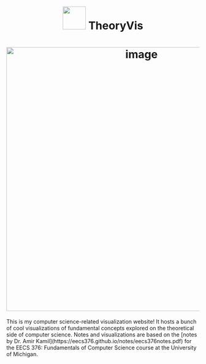 ##
<h1 align="center">
<img src="https://user-images.githubusercontent.com/97405316/228426283-dd5e7120-384f-42da-ab6e-4147211f3918.gif" width="60" height="60" /> TheoryVis
</h1>
<h1 align="center">
<img width="689" alt="image" src="https://user-images.githubusercontent.com/97405316/228425970-7eaac6c2-b10f-4cf3-b507-ae51056d87e9.png">
</h1>
This is my computer science-related visualization website! It hosts a bunch of cool visualizations of fundamental concepts explored on the theoretical side of computer science. Notes and visualizations are based on the [notes by Dr. Amir Kamil](https://eecs376.github.io/notes/eecs376notes.pdf) for the EECS 376: Fundamentals of Computer Science course at the University of Michigan.

